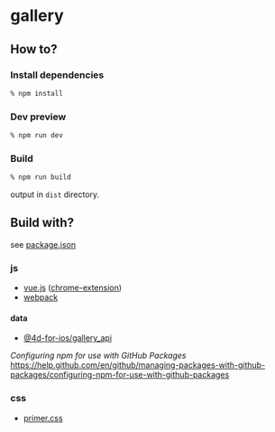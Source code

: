 # gallery

## How to?

### Install dependencies

```bash
% npm install  
```

### Dev preview

```bash
% npm run dev  
```

###  Build

```bash
% npm run build  
```
output in `dist` directory. 

## Build with?

see [package.json](package.json)

### js

- [vue.js](https://vuejs.org/)  ([chrome-extension](https://chrome.google.com/webstore/detail/vuejs-devtools/nhdogjmejiglipccpnnnanhbledajbpd))
- [webpack](https://webpack.js.org/)

#### data

- [@4d-for-ios/gallery_api](https://github.com/4d-for-ios/gallery_api)

_Configuring npm for use with GitHub Packages_
https://help.github.com/en/github/managing-packages-with-github-packages/configuring-npm-for-use-with-github-packages

### css
- [primer.css](https://primer.style/css/)
